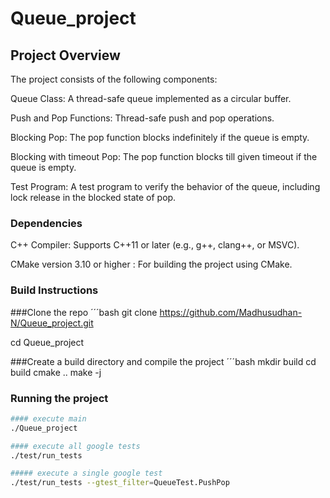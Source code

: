 # Queue_project

## Project Overview
The project consists of the following components:

Queue Class: A thread-safe queue implemented as a circular buffer.

Push and Pop Functions: Thread-safe push and pop operations.

Blocking Pop: The pop function blocks indefinitely if the queue is empty.

Blocking with timeout Pop: The pop function blocks till given timeout if the queue is empty.

Test Program: A test program to verify the behavior of the queue, including lock release in the blocked state of pop.

### Dependencies

C++ Compiler: Supports C++11 or later (e.g., g++, clang++, or MSVC).

CMake version 3.10 or higher : For building the project using CMake.

### Build Instructions

###Clone the repo
´´´bash
git clone https://github.com/Madhusudhan-N/Queue_project.git

cd Queue_project

###Create a build directory and compile the project
´´´bash
mkdir build
cd build
cmake ..
make -j
### Running the project
```bash 
#### execute main
./Queue_project

#### execute all google tests
./test/run_tests

##### execute a single google test
./test/run_tests --gtest_filter=QueueTest.PushPop
